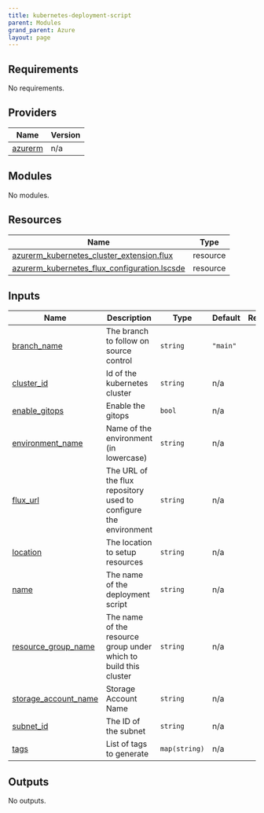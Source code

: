 ```yaml
---
title: kubernetes-deployment-script
parent: Modules
grand_parent: Azure
layout: page
---
```


<!-- BEGIN_TF_DOCS -->
## Requirements

No requirements.

## Providers

| Name | Version |
|------|---------|
| <a name="provider_azurerm"></a> [azurerm](#provider\_azurerm) | n/a |

## Modules

No modules.

## Resources

| Name | Type |
|------|------|
| [azurerm_kubernetes_cluster_extension.flux](https://registry.terraform.io/providers/hashicorp/azurerm/latest/docs/resources/kubernetes_cluster_extension) | resource |
| [azurerm_kubernetes_flux_configuration.lscsde](https://registry.terraform.io/providers/hashicorp/azurerm/latest/docs/resources/kubernetes_flux_configuration) | resource |

## Inputs

| Name | Description | Type | Default | Required |
|------|-------------|------|---------|:--------:|
| <a name="input_branch_name"></a> [branch\_name](#input\_branch\_name) | The branch to follow on source control | `string` | `"main"` | no |
| <a name="input_cluster_id"></a> [cluster\_id](#input\_cluster\_id) | Id of the kubernetes cluster | `string` | n/a | yes |
| <a name="input_enable_gitops"></a> [enable\_gitops](#input\_enable\_gitops) | Enable the gitops | `bool` | n/a | yes |
| <a name="input_environment_name"></a> [environment\_name](#input\_environment\_name) | Name of the environment (in lowercase) | `string` | n/a | yes |
| <a name="input_flux_url"></a> [flux\_url](#input\_flux\_url) | The URL of the flux repository used to configure the environment | `string` | n/a | yes |
| <a name="input_location"></a> [location](#input\_location) | The location to setup resources | `string` | n/a | yes |
| <a name="input_name"></a> [name](#input\_name) | The name of the deployment script | `string` | n/a | yes |
| <a name="input_resource_group_name"></a> [resource\_group\_name](#input\_resource\_group\_name) | The name of the resource group under which to build this cluster | `string` | n/a | yes |
| <a name="input_storage_account_name"></a> [storage\_account\_name](#input\_storage\_account\_name) | Storage Account Name | `string` | n/a | yes |
| <a name="input_subnet_id"></a> [subnet\_id](#input\_subnet\_id) | The ID of the subnet | `string` | n/a | yes |
| <a name="input_tags"></a> [tags](#input\_tags) | List of tags to generate | `map(string)` | n/a | yes |

## Outputs

No outputs.
<!-- END_TF_DOCS -->
